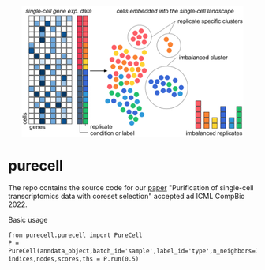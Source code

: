 <p align="center"> <img src="https://github.com/twclab/purecell/blob/main/assets/main.png" width="450"/> </p>


# purecell

The repo contains the source code for our [paper](https://github.com/twclab/purecell/blob/main/assets/paper.pdf) "Purification of single-cell transcriptomics data with coreset selection" accepted ad ICML CompBio 2022.

Basic usage

```
from purecell.purecell import PureCell
P = PureCell(anndata_object,batch_id='sample',label_id='type',n_neighbors=10,n_pcs=20)
indices,nodes,scores,ths = P.run(0.5)
```
